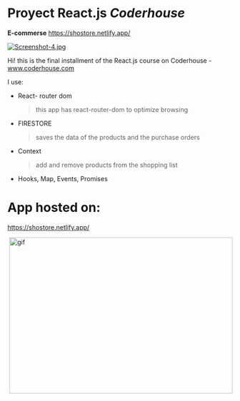 #
# Proyect React.js *Coderhouse*
 **E-commerse**
 https://shostore.netlify.app/

[![Screenshot-4.jpg](https://i.postimg.cc/y8BsRkhs/Screenshot-4.jpg)](https://postimg.cc/Wh9BLpfH)

 
Hi! this is the final installment of the React.js course on Coderhouse -
www.coderhouse.com

I use: 

- React- router dom
	> this app has react-router-dom to optimize browsing

- FIRESTORE
	>  saves the data of the products and the purchase orders
	
- Context
	> add and remove products from the shopping list

- Hooks, Map, Events, Promises


# App hosted on:

https://shostore.netlify.app/


<p> <img align='right' alt='gif'src= "https://github.com/agoss-snm/ShoStore/blob/master/gifEcoomerse.gif" width='500' height='350'/></p>
